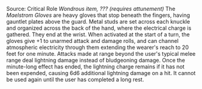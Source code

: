 Source: Critical Role
*Wondrous item, ??? (requires attunement)*
The *Maelstrom Gloves* are heavy gloves that stop beneath the fingers, having gauntlet plates above the guard. Metal studs are set across each knuckle and organized across the back of the hand, where the electrical charge is gathered. They end at the wrist.
When activated at the start of a turn, the gloves give +1 to unarmed attack and damage rolls, and can channel atmospheric electricity through them extending the wearer's reach to 20 feet for one minute. Attacks made at range beyond the user's typical melee range deal lightning damage instead of bludgeoning damage. Once the minute-long effect has ended, the lightning charge remains if it has not been expended, causing 6d6 additional lightning damage on a hit. It cannot be used again until the user has completed a long rest.